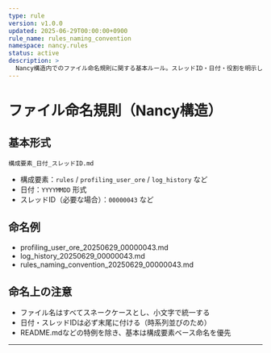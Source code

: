 ```yaml
---
type: rule
version: v1.0.0
updated: 2025-06-29T00:00:00+0900
rule_name: rules_naming_convention
namespace: nancy.rules
status: active
description: >
  Nancy構造内でのファイル命名規則に関する基本ルール。スレッドID・日付・役割を明示し、GitHub連携・自動処理の互換性を保つことを目的とする。
---
```


# ファイル命名規則（Nancy構造）

## 基本形式

    構成要素_日付_スレッドID.md

- 構成要素：`rules` / `profiling_user_ore` / `log_history` など
- 日付：`YYYYMMDD` 形式
- スレッドID（必要な場合）：`00000043` など

## 命名例

- profiling_user_ore_20250629_00000043.md
- log_history_20250629_00000043.md
- rules_naming_convention_20250629_00000043.md

## 命名上の注意

- ファイル名はすべてスネークケースとし、小文字で統一する
- 日付・スレッドIDは必ず末尾に付ける（時系列並びのため）
- README.mdなどの特例を除き、基本は構成要素ベース命名を優先

---

